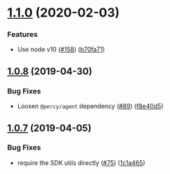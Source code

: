 # [1.1.0](https://github.com/percy/percy-puppeteer/compare/v1.0.8...v1.1.0) (2020-02-03)


### Features

* Use node v10 ([#158](https://github.com/percy/percy-puppeteer/issues/158)) ([b70fa71](https://github.com/percy/percy-puppeteer/commit/b70fa715b4c59b7217a7d64a727bb32eaeb93ea4))

## [1.0.8](https://github.com/percy/percy-puppeteer/compare/v1.0.7...v1.0.8) (2019-04-30)


### Bug Fixes

* Loosen `@percy/agent` dependency ([#89](https://github.com/percy/percy-puppeteer/issues/89)) ([f8e40d5](https://github.com/percy/percy-puppeteer/commit/f8e40d5))

## [1.0.7](https://github.com/percy/percy-puppeteer/compare/v1.0.6...v1.0.7) (2019-04-05)


### Bug Fixes

* require the SDK utils directly ([#75](https://github.com/percy/percy-puppeteer/issues/75)) ([1c1a465](https://github.com/percy/percy-puppeteer/commit/1c1a465))
